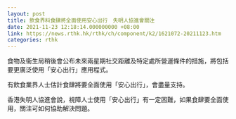 ```yaml
---
layout: post
title: 飲食界料食肆將全面使用安心出行　失明人協進會關注
date: 2021-11-23 12:18:14.000000000 +08:00
link: https://news.rthk.hk/rthk/ch/component/k2/1621072-20211123.htm
categories: rthk
---
```


食物及衞生局稍後會公布未來兩星期社交距離及特定處所營運條件的措施，將包括要更廣泛使用「安心出行」應用程式。

有飲食業界人士估計食肆將要全面使用「安心出行」，會盡量支持。

香港失明人協進會說，視障人士使用「安心出行」有一定困難，如果食肆要全面使用，關注可如何協助解決問題。
